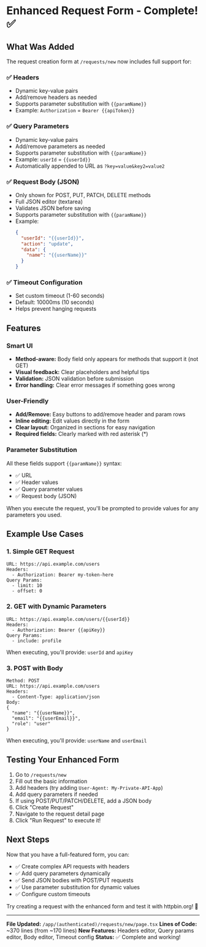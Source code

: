 # Enhanced Request Form - Complete! ✅

## What Was Added

The request creation form at `/requests/new` now includes full support for:

### ✅ Headers
- Dynamic key-value pairs
- Add/remove headers as needed
- Supports parameter substitution with `{{paramName}}`
- Example: `Authorization` = `Bearer {{apiToken}}`

### ✅ Query Parameters  
- Dynamic key-value pairs
- Add/remove parameters as needed
- Supports parameter substitution with `{{paramName}}`
- Example: `userId` = `{{userId}}`
- Automatically appended to URL as `?key=value&key2=value2`

### ✅ Request Body (JSON)
- Only shown for POST, PUT, PATCH, DELETE methods
- Full JSON editor (textarea)
- Validates JSON before saving
- Supports parameter substitution with `{{paramName}}`
- Example:
  ```json
  {
    "userId": "{{userId}}",
    "action": "update",
    "data": {
      "name": "{{userName}}"
    }
  }
  ```

### ✅ Timeout Configuration
- Set custom timeout (1-60 seconds)
- Default: 10000ms (10 seconds)
- Helps prevent hanging requests

## Features

### Smart UI
- **Method-aware:** Body field only appears for methods that support it (not GET)
- **Visual feedback:** Clear placeholders and helpful tips
- **Validation:** JSON validation before submission
- **Error handling:** Clear error messages if something goes wrong

### User-Friendly
- **Add/Remove:** Easy buttons to add/remove header and param rows
- **Inline editing:** Edit values directly in the form
- **Clear layout:** Organized in sections for easy navigation
- **Required fields:** Clearly marked with red asterisk (*)

### Parameter Substitution
All these fields support `{{paramName}}` syntax:
- ✅ URL
- ✅ Header values
- ✅ Query parameter values
- ✅ Request body (JSON)

When you execute the request, you'll be prompted to provide values for any parameters you used.

## Example Use Cases

### 1. Simple GET Request
```
URL: https://api.example.com/users
Headers: 
  - Authorization: Bearer my-token-here
Query Params:
  - limit: 10
  - offset: 0
```

### 2. GET with Dynamic Parameters
```
URL: https://api.example.com/users/{{userId}}
Headers:
  - Authorization: Bearer {{apiKey}}
Query Params:
  - include: profile
```
When executing, you'll provide: `userId` and `apiKey`

### 3. POST with Body
```
Method: POST
URL: https://api.example.com/users
Headers:
  - Content-Type: application/json
Body:
{
  "name": "{{userName}}",
  "email": "{{userEmail}}",
  "role": "user"
}
```
When executing, you'll provide: `userName` and `userEmail`

## Testing Your Enhanced Form

1. Go to `/requests/new`
2. Fill out the basic information
3. Add headers (try adding `User-Agent: My-Private-API-App`)
4. Add query parameters if needed
5. If using POST/PUT/PATCH/DELETE, add a JSON body
6. Click "Create Request"
7. Navigate to the request detail page
8. Click "Run Request" to execute it!

## Next Steps

Now that you have a full-featured form, you can:
- ✅ Create complex API requests with headers
- ✅ Add query parameters dynamically
- ✅ Send JSON bodies with POST/PUT requests
- ✅ Use parameter substitution for dynamic values
- ✅ Configure custom timeouts

Try creating a request with the enhanced form and test it with httpbin.org! 🚀

---

**File Updated:** `/app/(authenticated)/requests/new/page.tsx`
**Lines of Code:** ~370 lines (from ~170 lines)
**New Features:** Headers editor, Query params editor, Body editor, Timeout config
**Status:** ✅ Complete and working!

